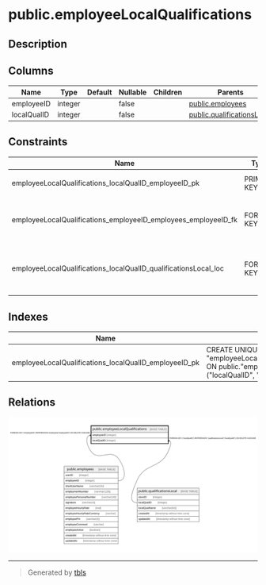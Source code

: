 # public.employeeLocalQualifications

## Description

## Columns

| Name | Type | Default | Nullable | Children | Parents | Comment |
| ---- | ---- | ------- | -------- | -------- | ------- | ------- |
| employeeID | integer |  | false |  | [public.employees](public.employees.md) |  |
| localQualID | integer |  | false |  | [public.qualificationsLocal](public.qualificationsLocal.md) |  |

## Constraints

| Name | Type | Definition |
| ---- | ---- | ---------- |
| employeeLocalQualifications_localQualID_employeeID_pk | PRIMARY KEY | PRIMARY KEY ("localQualID", "employeeID") |
| employeeLocalQualifications_employeeID_employees_employeeID_fk | FOREIGN KEY | FOREIGN KEY ("employeeID") REFERENCES employees("employeeID") ON DELETE CASCADE |
| employeeLocalQualifications_localQualID_qualificationsLocal_loc | FOREIGN KEY | FOREIGN KEY ("localQualID") REFERENCES "qualificationsLocal"("localQualID") ON DELETE CASCADE |

## Indexes

| Name | Definition |
| ---- | ---------- |
| employeeLocalQualifications_localQualID_employeeID_pk | CREATE UNIQUE INDEX "employeeLocalQualifications_localQualID_employeeID_pk" ON public."employeeLocalQualifications" USING btree ("localQualID", "employeeID") |

## Relations

![er](public.employeeLocalQualifications.svg)

---

> Generated by [tbls](https://github.com/k1LoW/tbls)
